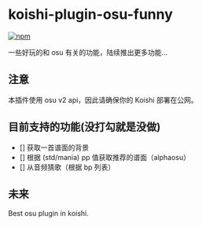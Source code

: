 # koishi-plugin-osu-funny

[![npm](https://img.shields.io/npm/v/koishi-plugin-osu-funny?style=flat-square)](https://www.npmjs.com/package/koishi-plugin-osu-funny)

一些好玩的和 osu 有关的功能，陆续推出更多功能...

## 注意

本插件使用 osu v2 api，因此请确保你的 Koishi 部署在公网。

## 目前支持的功能(没打勾就是没做)

- [] 获取一首谱面的背景
- [] 根据 (std/mania) pp 值获取推荐的谱面（alphaosu）
- [] 从音频猜歌（根据 bp 列表）

## 未来

Best osu plugin in koishi.
